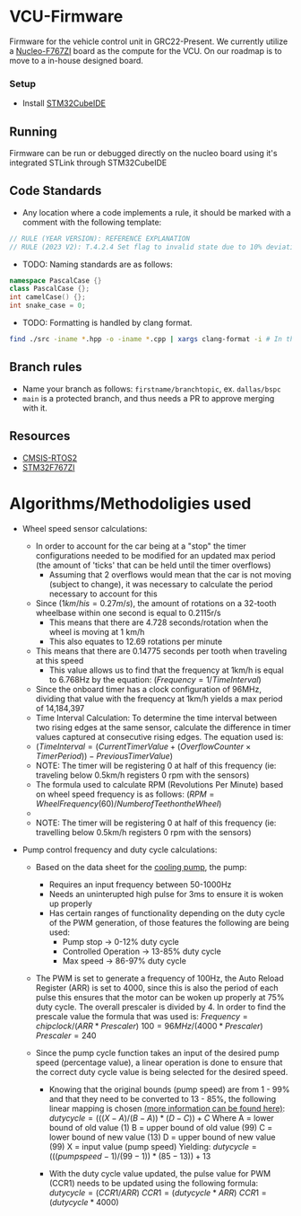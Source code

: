 # VCU-Firmware

Firmware for the vehicle control unit in GRC22-Present. We currently utilize a [Nucleo-F767ZI](https://www.st.com/en/evaluation-tools/nucleo-f767zi.html) board as the compute for the VCU. On our roadmap is to move to a in-house designed board.

### Setup 

- Install [STM32CubeIDE](https://www.st.com/en/development-tools/stm32cubeide.html)

## Running

Firmware can be run or debugged directly on the nucleo board using it's integrated STLink through STM32CubeIDE

## Code Standards

- Any location where a code implements a rule, it should be marked with a comment with the following template: 
```c
// RULE (YEAR VERSION): REFERENCE EXPLANATION
// RULE (2023 V2): T.4.2.4 Set flag to invalid state due to 10% deviation between APPS signals.
```

- TODO: Naming standards are as follows:
```C++
namespace PascalCase {}
class PascalCase {};
int camelCase() {};
int snake_case = 0;
```

- TODO: Formatting is handled by clang format.
```bash
find ./src -iname *.hpp -o -iname *.cpp | xargs clang-format -i # In the root folder of the repo.
```

## Branch rules

- Name your branch as follows: `firstname/branchtopic`, ex. `dallas/bspc`
- `main` is a protected branch, and thus needs a PR to approve merging with it.

## Resources

* [CMSIS-RTOS2](https://arm-software.github.io/CMSIS_5/RTOS2/html/rtos_api2.html)
* [STM32F767ZI](https://www.st.com/en/microcontrollers-microprocessors/stm32f767zi.html)

# Algorithms/Methodoligies used

* Wheel speed sensor calculations:
    - In order to account for the car being at a "stop" the timer configurations needed to be modified for an updated max period (the amount of 'ticks' that can be held until the timer overflows)
        - Assuming that 2 overflows would mean that the car is not moving (subject to change), it was necessary to calculate the period necessary to account for this
    - Since $(1 km/h is = 0.27m/s)$, the amount of rotations on a 32-tooth wheelbase within one second is equal to 0.2115r/s
        - This means that there are 4.728 seconds/rotation when the wheel is moving at 1 km/h 
        - This also equates to 12.69 rotations per minute
    - This means that there are 0.14775 seconds per tooth when traveling at this speed
        - This value allows us to find that the frequency at 1km/h is equal to 6.768Hz by the equation: $(Frequency= 1/Time Interval)$
    - Since the onboard timer has a clock configuration of 96MHz, dividing that value with the frequency at 1km/h yields a max period of 14,184,397
    - Time Interval Calculation: To determine the time interval between two rising edges at the same sensor, calculate the difference in timer values captured at consecutive rising edges. The equation used is:
    - $(Time Interval =(Current Timer Value + ( Overflow Counter × Timer Period ) ) − Previous Timer Value)$
    - NOTE: The timer will be registering 0 at half of this frequency (ie: traveling below 0.5km/h registers 0 rpm with the sensors)
    - The formula used to calculate RPM (Revolutions Per Minute) based on wheel speed frequency is as follows: $(RPM= Wheel Frequency(60)/Number of Teeth on the Wheel)$
    - 
    - NOTE: The timer will be registering 0 at half of this frequency (ie: travelling below 0.5km/h registers 0 rpm with the sensors)



* Pump control frequency and duty cycle calculations:
    - Based on the data sheet for the [cooling pump](https://www.tecomotive.com/download/PWMinfo_EN.pdf), the pump:
        - Requires an input frequency between 50-1000Hz
        - Needs an uninterupted high pulse for 3ms to ensure it is woken up properly
        - Has certain ranges of functionality depending on the duty cycle of the PWM generation, of those features the following are being used:
            - Pump stop -> 0-12% duty cycle
            - Controlled Operation -> 13-85% duty cycle
            - Max speed -> 86-97% duty cycle
    - The PWM is set to generate a frequency of 100Hz, the Auto Reload Register (ARR) is set to 4000, since this is also the period of each pulse this ensures that the motor can be woken up properly at 75% duty cycle. The overall prescaler is divided by 4. In order to find the prescale value the formula that was used is:
        $`Frequency = chip clock /(ARR*Prescaler)`$
        $`100 = 96MHz/(4000*Prescaler)`$
        $`Prescaler = 240`$

    - Since the pump cycle function takes an input of the desired pump speed (percentage value), a linear operation is done to ensure that the correct duty cycle value is being selected for the desired speed. 
        - Knowing that the original bounds (pump speed) are from 1 - 99% and that they need to be converted to 13 - 85%, the following linear mapping is chosen [(more information can be found here)](https://stackoverflow.com/questions/345187/math-mapping-numbers):
            $`duty cycle = (((X - A)/(B - A)) * (D - C)) + C`$
            Where A = lower bound of old value (1)
                  B = upper bound of old value (99)
                  C = lower bound of new value (13)
                  D = upper bound of new value (99)
                  X = input value (pump speed)
            Yielding:
            $`duty cycle = (((pump speed - 1)/(99 - 1)) * (85 - 13)) + 13`$
        
        - With the duty cycle value updated, the pulse value for PWM (CCR1) needs to be updated using the following formula:
            $`duty cycle = (CCR1 / ARR)`$
            $`CCR1 = (duty cycle * ARR)`$
            $`CCR1 = (duty cycle * 4000)`$
